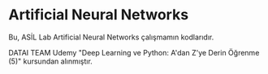 # Artificial Neural Networks

Bu, ASİL Lab Artificial Neural Networks çalışmamın kodlarıdır.

DATAI TEAM Udemy "Deep Learning ve Python: A'dan Z'ye Derin Öğrenme (5)" kursundan alınmıştır.
